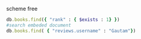 scheme free

```ruby
db.books.find({ "rank" : { $exists : 1} })
#search embeded document
db.books.find( { "reviews.username" : "Gautam"})
```
